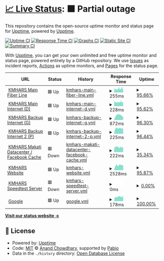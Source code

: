 # [📈 Live Status](https://upptime.github.io/upptime): <!--live status--> **🟧 Partial outage**

This repository contains the open-source uptime monitor and status page for [Upptime](https://upptime.js.org), powered by [Upptime](https://github.com/upptime/upptime).

[![Uptime CI](https://github.com/amin-IT/kmhars/workflows/Uptime%20CI/badge.svg)](https://github.com/amin-IT/kmhars/actions?query=workflow%3A%22Uptime+CI%22)
[![Response Time CI](https://github.com/amin-IT/kmhars/workflows/Response%20Time%20CI/badge.svg)](https://github.com/amin-IT/kmhars/actions?query=workflow%3A%22Response+Time+CI%22)
[![Graphs CI](https://github.com/amin-IT/kmhars/workflows/Graphs%20CI/badge.svg)](https://github.com/amin-IT/kmhars/actions?query=workflow%3A%22Graphs+CI%22)
[![Static Site CI](https://github.com/amin-IT/kmhars/workflows/Static%20Site%20CI/badge.svg)](https://github.com/amin-IT/kmhars/actions?query=workflow%3A%22Static+Site+CI%22)
[![Summary CI](https://github.com/amin-IT/kmhars/workflows/Summary%20CI/badge.svg)](https://github.com/amin-IT/kmhars/actions?query=workflow%3A%22Summary+CI%22)

With [Upptime](https://upptime.js.org), you can get your own unlimited and free uptime monitor and status page, powered entirely by a GitHub repository. We use [Issues](https://github.com/upptime/upptime/issues) as incident reports, [Actions](https://github.com/amin-IT/kmhars/actions) as uptime monitors, and [Pages](https://upptime.github.io/upptime) for the status page.

<!--start: status pages-->
<!-- This summary is generated by Upptime (https://github.com/upptime/upptime) -->
<!-- Do not edit this manually, your changes will be overwritten -->
<!-- prettier-ignore -->
| URL | Status | History | Response Time | Uptime |
| --- | ------ | ------- | ------------- | ------ |
| <img alt="" src="https://icons.duckduckgo.com/ip3/null.ico" height="13"> [KMHARS Main Fiber Line](het09022amj.sn.mynetname.net) | 🟩 Up | [kmhars-main-fiber-line.yml](https://github.com/amin-IT/kmhars/commits/HEAD/history/kmhars-main-fiber-line.yml) | <details><summary><img alt="Response time graph" src="./graphs/kmhars-main-fiber-line/response-time-week.png" height="20"> 255ms</summary><br><a href="https://amin-IT.github.io/kmhars/history/kmhars-main-fiber-line"><img alt="Response time 361" src="https://img.shields.io/endpoint?url=https%3A%2F%2Fraw.githubusercontent.com%2Famin-IT%2Fkmhars%2FHEAD%2Fapi%2Fkmhars-main-fiber-line%2Fresponse-time.json"></a><br><a href="https://amin-IT.github.io/kmhars/history/kmhars-main-fiber-line"><img alt="24-hour response time 240" src="https://img.shields.io/endpoint?url=https%3A%2F%2Fraw.githubusercontent.com%2Famin-IT%2Fkmhars%2FHEAD%2Fapi%2Fkmhars-main-fiber-line%2Fresponse-time-day.json"></a><br><a href="https://amin-IT.github.io/kmhars/history/kmhars-main-fiber-line"><img alt="7-day response time 255" src="https://img.shields.io/endpoint?url=https%3A%2F%2Fraw.githubusercontent.com%2Famin-IT%2Fkmhars%2FHEAD%2Fapi%2Fkmhars-main-fiber-line%2Fresponse-time-week.json"></a><br><a href="https://amin-IT.github.io/kmhars/history/kmhars-main-fiber-line"><img alt="30-day response time 266" src="https://img.shields.io/endpoint?url=https%3A%2F%2Fraw.githubusercontent.com%2Famin-IT%2Fkmhars%2FHEAD%2Fapi%2Fkmhars-main-fiber-line%2Fresponse-time-month.json"></a><br><a href="https://amin-IT.github.io/kmhars/history/kmhars-main-fiber-line"><img alt="1-year response time 361" src="https://img.shields.io/endpoint?url=https%3A%2F%2Fraw.githubusercontent.com%2Famin-IT%2Fkmhars%2FHEAD%2Fapi%2Fkmhars-main-fiber-line%2Fresponse-time-year.json"></a></details> | <details><summary><a href="https://amin-IT.github.io/kmhars/history/kmhars-main-fiber-line">95.66%</a></summary><a href="https://amin-IT.github.io/kmhars/history/kmhars-main-fiber-line"><img alt="All-time uptime 98.14%" src="https://img.shields.io/endpoint?url=https%3A%2F%2Fraw.githubusercontent.com%2Famin-IT%2Fkmhars%2FHEAD%2Fapi%2Fkmhars-main-fiber-line%2Fuptime.json"></a><br><a href="https://amin-IT.github.io/kmhars/history/kmhars-main-fiber-line"><img alt="24-hour uptime 73.91%" src="https://img.shields.io/endpoint?url=https%3A%2F%2Fraw.githubusercontent.com%2Famin-IT%2Fkmhars%2FHEAD%2Fapi%2Fkmhars-main-fiber-line%2Fuptime-day.json"></a><br><a href="https://amin-IT.github.io/kmhars/history/kmhars-main-fiber-line"><img alt="7-day uptime 95.66%" src="https://img.shields.io/endpoint?url=https%3A%2F%2Fraw.githubusercontent.com%2Famin-IT%2Fkmhars%2FHEAD%2Fapi%2Fkmhars-main-fiber-line%2Fuptime-week.json"></a><br><a href="https://amin-IT.github.io/kmhars/history/kmhars-main-fiber-line"><img alt="30-day uptime 96.63%" src="https://img.shields.io/endpoint?url=https%3A%2F%2Fraw.githubusercontent.com%2Famin-IT%2Fkmhars%2FHEAD%2Fapi%2Fkmhars-main-fiber-line%2Fuptime-month.json"></a><br><a href="https://amin-IT.github.io/kmhars/history/kmhars-main-fiber-line"><img alt="1-year uptime 98.14%" src="https://img.shields.io/endpoint?url=https%3A%2F%2Fraw.githubusercontent.com%2Famin-IT%2Fkmhars%2FHEAD%2Fapi%2Fkmhars-main-fiber-line%2Fuptime-year.json"></a></details>
| <img alt="" src="https://icons.duckduckgo.com/ip3/null.ico" height="13"> [KMHARS Main Internet (D)](hf60936b8q0.sn.mynetname.net) | 🟩 Up | [kmhars-main-internet-d.yml](https://github.com/amin-IT/kmhars/commits/HEAD/history/kmhars-main-internet-d.yml) | <details><summary><img alt="Response time graph" src="./graphs/kmhars-main-internet-d/response-time-week.png" height="20"> 228ms</summary><br><a href="https://amin-IT.github.io/kmhars/history/kmhars-main-internet-d"><img alt="Response time 339" src="https://img.shields.io/endpoint?url=https%3A%2F%2Fraw.githubusercontent.com%2Famin-IT%2Fkmhars%2FHEAD%2Fapi%2Fkmhars-main-internet-d%2Fresponse-time.json"></a><br><a href="https://amin-IT.github.io/kmhars/history/kmhars-main-internet-d"><img alt="24-hour response time 241" src="https://img.shields.io/endpoint?url=https%3A%2F%2Fraw.githubusercontent.com%2Famin-IT%2Fkmhars%2FHEAD%2Fapi%2Fkmhars-main-internet-d%2Fresponse-time-day.json"></a><br><a href="https://amin-IT.github.io/kmhars/history/kmhars-main-internet-d"><img alt="7-day response time 228" src="https://img.shields.io/endpoint?url=https%3A%2F%2Fraw.githubusercontent.com%2Famin-IT%2Fkmhars%2FHEAD%2Fapi%2Fkmhars-main-internet-d%2Fresponse-time-week.json"></a><br><a href="https://amin-IT.github.io/kmhars/history/kmhars-main-internet-d"><img alt="30-day response time 244" src="https://img.shields.io/endpoint?url=https%3A%2F%2Fraw.githubusercontent.com%2Famin-IT%2Fkmhars%2FHEAD%2Fapi%2Fkmhars-main-internet-d%2Fresponse-time-month.json"></a><br><a href="https://amin-IT.github.io/kmhars/history/kmhars-main-internet-d"><img alt="1-year response time 339" src="https://img.shields.io/endpoint?url=https%3A%2F%2Fraw.githubusercontent.com%2Famin-IT%2Fkmhars%2FHEAD%2Fapi%2Fkmhars-main-internet-d%2Fresponse-time-year.json"></a></details> | <details><summary><a href="https://amin-IT.github.io/kmhars/history/kmhars-main-internet-d">95.62%</a></summary><a href="https://amin-IT.github.io/kmhars/history/kmhars-main-internet-d"><img alt="All-time uptime 97.76%" src="https://img.shields.io/endpoint?url=https%3A%2F%2Fraw.githubusercontent.com%2Famin-IT%2Fkmhars%2FHEAD%2Fapi%2Fkmhars-main-internet-d%2Fuptime.json"></a><br><a href="https://amin-IT.github.io/kmhars/history/kmhars-main-internet-d"><img alt="24-hour uptime 73.99%" src="https://img.shields.io/endpoint?url=https%3A%2F%2Fraw.githubusercontent.com%2Famin-IT%2Fkmhars%2FHEAD%2Fapi%2Fkmhars-main-internet-d%2Fuptime-day.json"></a><br><a href="https://amin-IT.github.io/kmhars/history/kmhars-main-internet-d"><img alt="7-day uptime 95.62%" src="https://img.shields.io/endpoint?url=https%3A%2F%2Fraw.githubusercontent.com%2Famin-IT%2Fkmhars%2FHEAD%2Fapi%2Fkmhars-main-internet-d%2Fuptime-week.json"></a><br><a href="https://amin-IT.github.io/kmhars/history/kmhars-main-internet-d"><img alt="30-day uptime 95.28%" src="https://img.shields.io/endpoint?url=https%3A%2F%2Fraw.githubusercontent.com%2Famin-IT%2Fkmhars%2FHEAD%2Fapi%2Fkmhars-main-internet-d%2Fuptime-month.json"></a><br><a href="https://amin-IT.github.io/kmhars/history/kmhars-main-internet-d"><img alt="1-year uptime 97.76%" src="https://img.shields.io/endpoint?url=https%3A%2F%2Fraw.githubusercontent.com%2Famin-IT%2Fkmhars%2FHEAD%2Fapi%2Fkmhars-main-internet-d%2Fuptime-year.json"></a></details>
| <img alt="" src="https://icons.duckduckgo.com/ip3/null.ico" height="13"> [KMHARS Backup Internet (G)](hdh08hzryd0.sn.mynetname.net) | 🟩 Up | [kmhars-backup-internet-g.yml](https://github.com/amin-IT/kmhars/commits/HEAD/history/kmhars-backup-internet-g.yml) | <details><summary><img alt="Response time graph" src="./graphs/kmhars-backup-internet-g/response-time-week.png" height="20"> 872ms</summary><br><a href="https://amin-IT.github.io/kmhars/history/kmhars-backup-internet-g"><img alt="Response time 840" src="https://img.shields.io/endpoint?url=https%3A%2F%2Fraw.githubusercontent.com%2Famin-IT%2Fkmhars%2FHEAD%2Fapi%2Fkmhars-backup-internet-g%2Fresponse-time.json"></a><br><a href="https://amin-IT.github.io/kmhars/history/kmhars-backup-internet-g"><img alt="24-hour response time 292" src="https://img.shields.io/endpoint?url=https%3A%2F%2Fraw.githubusercontent.com%2Famin-IT%2Fkmhars%2FHEAD%2Fapi%2Fkmhars-backup-internet-g%2Fresponse-time-day.json"></a><br><a href="https://amin-IT.github.io/kmhars/history/kmhars-backup-internet-g"><img alt="7-day response time 872" src="https://img.shields.io/endpoint?url=https%3A%2F%2Fraw.githubusercontent.com%2Famin-IT%2Fkmhars%2FHEAD%2Fapi%2Fkmhars-backup-internet-g%2Fresponse-time-week.json"></a><br><a href="https://amin-IT.github.io/kmhars/history/kmhars-backup-internet-g"><img alt="30-day response time 683" src="https://img.shields.io/endpoint?url=https%3A%2F%2Fraw.githubusercontent.com%2Famin-IT%2Fkmhars%2FHEAD%2Fapi%2Fkmhars-backup-internet-g%2Fresponse-time-month.json"></a><br><a href="https://amin-IT.github.io/kmhars/history/kmhars-backup-internet-g"><img alt="1-year response time 840" src="https://img.shields.io/endpoint?url=https%3A%2F%2Fraw.githubusercontent.com%2Famin-IT%2Fkmhars%2FHEAD%2Fapi%2Fkmhars-backup-internet-g%2Fresponse-time-year.json"></a></details> | <details><summary><a href="https://amin-IT.github.io/kmhars/history/kmhars-backup-internet-g">96.30%</a></summary><a href="https://amin-IT.github.io/kmhars/history/kmhars-backup-internet-g"><img alt="All-time uptime 98.39%" src="https://img.shields.io/endpoint?url=https%3A%2F%2Fraw.githubusercontent.com%2Famin-IT%2Fkmhars%2FHEAD%2Fapi%2Fkmhars-backup-internet-g%2Fuptime.json"></a><br><a href="https://amin-IT.github.io/kmhars/history/kmhars-backup-internet-g"><img alt="24-hour uptime 74.08%" src="https://img.shields.io/endpoint?url=https%3A%2F%2Fraw.githubusercontent.com%2Famin-IT%2Fkmhars%2FHEAD%2Fapi%2Fkmhars-backup-internet-g%2Fuptime-day.json"></a><br><a href="https://amin-IT.github.io/kmhars/history/kmhars-backup-internet-g"><img alt="7-day uptime 96.30%" src="https://img.shields.io/endpoint?url=https%3A%2F%2Fraw.githubusercontent.com%2Famin-IT%2Fkmhars%2FHEAD%2Fapi%2Fkmhars-backup-internet-g%2Fuptime-week.json"></a><br><a href="https://amin-IT.github.io/kmhars/history/kmhars-backup-internet-g"><img alt="30-day uptime 99.15%" src="https://img.shields.io/endpoint?url=https%3A%2F%2Fraw.githubusercontent.com%2Famin-IT%2Fkmhars%2FHEAD%2Fapi%2Fkmhars-backup-internet-g%2Fuptime-month.json"></a><br><a href="https://amin-IT.github.io/kmhars/history/kmhars-backup-internet-g"><img alt="1-year uptime 98.39%" src="https://img.shields.io/endpoint?url=https%3A%2F%2Fraw.githubusercontent.com%2Famin-IT%2Fkmhars%2FHEAD%2Fapi%2Fkmhars-backup-internet-g%2Fuptime-year.json"></a></details>
| <img alt="" src="https://icons.duckduckgo.com/ip3/null.ico" height="13"> [KMHARS Backup Internet 2 (P)](hfj094ec6hm.sn.mynetname.net) | 🟩 Up | [kmhars-backup-internet-2-p.yml](https://github.com/amin-IT/kmhars/commits/HEAD/history/kmhars-backup-internet-2-p.yml) | <details><summary><img alt="Response time graph" src="./graphs/kmhars-backup-internet-2-p/response-time-week.png" height="20"> 225ms</summary><br><a href="https://amin-IT.github.io/kmhars/history/kmhars-backup-internet-2-p"><img alt="Response time 403" src="https://img.shields.io/endpoint?url=https%3A%2F%2Fraw.githubusercontent.com%2Famin-IT%2Fkmhars%2FHEAD%2Fapi%2Fkmhars-backup-internet-2-p%2Fresponse-time.json"></a><br><a href="https://amin-IT.github.io/kmhars/history/kmhars-backup-internet-2-p"><img alt="24-hour response time 248" src="https://img.shields.io/endpoint?url=https%3A%2F%2Fraw.githubusercontent.com%2Famin-IT%2Fkmhars%2FHEAD%2Fapi%2Fkmhars-backup-internet-2-p%2Fresponse-time-day.json"></a><br><a href="https://amin-IT.github.io/kmhars/history/kmhars-backup-internet-2-p"><img alt="7-day response time 225" src="https://img.shields.io/endpoint?url=https%3A%2F%2Fraw.githubusercontent.com%2Famin-IT%2Fkmhars%2FHEAD%2Fapi%2Fkmhars-backup-internet-2-p%2Fresponse-time-week.json"></a><br><a href="https://amin-IT.github.io/kmhars/history/kmhars-backup-internet-2-p"><img alt="30-day response time 308" src="https://img.shields.io/endpoint?url=https%3A%2F%2Fraw.githubusercontent.com%2Famin-IT%2Fkmhars%2FHEAD%2Fapi%2Fkmhars-backup-internet-2-p%2Fresponse-time-month.json"></a><br><a href="https://amin-IT.github.io/kmhars/history/kmhars-backup-internet-2-p"><img alt="1-year response time 403" src="https://img.shields.io/endpoint?url=https%3A%2F%2Fraw.githubusercontent.com%2Famin-IT%2Fkmhars%2FHEAD%2Fapi%2Fkmhars-backup-internet-2-p%2Fresponse-time-year.json"></a></details> | <details><summary><a href="https://amin-IT.github.io/kmhars/history/kmhars-backup-internet-2-p">96.44%</a></summary><a href="https://amin-IT.github.io/kmhars/history/kmhars-backup-internet-2-p"><img alt="All-time uptime 99.59%" src="https://img.shields.io/endpoint?url=https%3A%2F%2Fraw.githubusercontent.com%2Famin-IT%2Fkmhars%2FHEAD%2Fapi%2Fkmhars-backup-internet-2-p%2Fuptime.json"></a><br><a href="https://amin-IT.github.io/kmhars/history/kmhars-backup-internet-2-p"><img alt="24-hour uptime 75.10%" src="https://img.shields.io/endpoint?url=https%3A%2F%2Fraw.githubusercontent.com%2Famin-IT%2Fkmhars%2FHEAD%2Fapi%2Fkmhars-backup-internet-2-p%2Fuptime-day.json"></a><br><a href="https://amin-IT.github.io/kmhars/history/kmhars-backup-internet-2-p"><img alt="7-day uptime 96.44%" src="https://img.shields.io/endpoint?url=https%3A%2F%2Fraw.githubusercontent.com%2Famin-IT%2Fkmhars%2FHEAD%2Fapi%2Fkmhars-backup-internet-2-p%2Fuptime-week.json"></a><br><a href="https://amin-IT.github.io/kmhars/history/kmhars-backup-internet-2-p"><img alt="30-day uptime 99.07%" src="https://img.shields.io/endpoint?url=https%3A%2F%2Fraw.githubusercontent.com%2Famin-IT%2Fkmhars%2FHEAD%2Fapi%2Fkmhars-backup-internet-2-p%2Fuptime-month.json"></a><br><a href="https://amin-IT.github.io/kmhars/history/kmhars-backup-internet-2-p"><img alt="1-year uptime 99.59%" src="https://img.shields.io/endpoint?url=https%3A%2F%2Fraw.githubusercontent.com%2Famin-IT%2Fkmhars%2FHEAD%2Fapi%2Fkmhars-backup-internet-2-p%2Fuptime-year.json"></a></details>
| <img alt="" src="https://icons.duckduckgo.com/ip3/null.ico" height="13"> [KMHARS Makati Datacenter / Facebook Cache](103.190.139.4) | 🟥 Down | [kmhars-makati-datacenter-facebook-cache.yml](https://github.com/amin-IT/kmhars/commits/HEAD/history/kmhars-makati-datacenter-facebook-cache.yml) | <details><summary><img alt="Response time graph" src="./graphs/kmhars-makati-datacenter-facebook-cache/response-time-week.png" height="20"> 222ms</summary><br><a href="https://amin-IT.github.io/kmhars/history/kmhars-makati-datacenter-facebook-cache"><img alt="Response time 263" src="https://img.shields.io/endpoint?url=https%3A%2F%2Fraw.githubusercontent.com%2Famin-IT%2Fkmhars%2FHEAD%2Fapi%2Fkmhars-makati-datacenter-facebook-cache%2Fresponse-time.json"></a><br><a href="https://amin-IT.github.io/kmhars/history/kmhars-makati-datacenter-facebook-cache"><img alt="24-hour response time 0" src="https://img.shields.io/endpoint?url=https%3A%2F%2Fraw.githubusercontent.com%2Famin-IT%2Fkmhars%2FHEAD%2Fapi%2Fkmhars-makati-datacenter-facebook-cache%2Fresponse-time-day.json"></a><br><a href="https://amin-IT.github.io/kmhars/history/kmhars-makati-datacenter-facebook-cache"><img alt="7-day response time 222" src="https://img.shields.io/endpoint?url=https%3A%2F%2Fraw.githubusercontent.com%2Famin-IT%2Fkmhars%2FHEAD%2Fapi%2Fkmhars-makati-datacenter-facebook-cache%2Fresponse-time-week.json"></a><br><a href="https://amin-IT.github.io/kmhars/history/kmhars-makati-datacenter-facebook-cache"><img alt="30-day response time 250" src="https://img.shields.io/endpoint?url=https%3A%2F%2Fraw.githubusercontent.com%2Famin-IT%2Fkmhars%2FHEAD%2Fapi%2Fkmhars-makati-datacenter-facebook-cache%2Fresponse-time-month.json"></a><br><a href="https://amin-IT.github.io/kmhars/history/kmhars-makati-datacenter-facebook-cache"><img alt="1-year response time 263" src="https://img.shields.io/endpoint?url=https%3A%2F%2Fraw.githubusercontent.com%2Famin-IT%2Fkmhars%2FHEAD%2Fapi%2Fkmhars-makati-datacenter-facebook-cache%2Fresponse-time-year.json"></a></details> | <details><summary><a href="https://amin-IT.github.io/kmhars/history/kmhars-makati-datacenter-facebook-cache">35.34%</a></summary><a href="https://amin-IT.github.io/kmhars/history/kmhars-makati-datacenter-facebook-cache"><img alt="All-time uptime 96.24%" src="https://img.shields.io/endpoint?url=https%3A%2F%2Fraw.githubusercontent.com%2Famin-IT%2Fkmhars%2FHEAD%2Fapi%2Fkmhars-makati-datacenter-facebook-cache%2Fuptime.json"></a><br><a href="https://amin-IT.github.io/kmhars/history/kmhars-makati-datacenter-facebook-cache"><img alt="24-hour uptime 0.00%" src="https://img.shields.io/endpoint?url=https%3A%2F%2Fraw.githubusercontent.com%2Famin-IT%2Fkmhars%2FHEAD%2Fapi%2Fkmhars-makati-datacenter-facebook-cache%2Fuptime-day.json"></a><br><a href="https://amin-IT.github.io/kmhars/history/kmhars-makati-datacenter-facebook-cache"><img alt="7-day uptime 35.34%" src="https://img.shields.io/endpoint?url=https%3A%2F%2Fraw.githubusercontent.com%2Famin-IT%2Fkmhars%2FHEAD%2Fapi%2Fkmhars-makati-datacenter-facebook-cache%2Fuptime-week.json"></a><br><a href="https://amin-IT.github.io/kmhars/history/kmhars-makati-datacenter-facebook-cache"><img alt="30-day uptime 83.36%" src="https://img.shields.io/endpoint?url=https%3A%2F%2Fraw.githubusercontent.com%2Famin-IT%2Fkmhars%2FHEAD%2Fapi%2Fkmhars-makati-datacenter-facebook-cache%2Fuptime-month.json"></a><br><a href="https://amin-IT.github.io/kmhars/history/kmhars-makati-datacenter-facebook-cache"><img alt="1-year uptime 96.24%" src="https://img.shields.io/endpoint?url=https%3A%2F%2Fraw.githubusercontent.com%2Famin-IT%2Fkmhars%2FHEAD%2Fapi%2Fkmhars-makati-datacenter-facebook-cache%2Fuptime-year.json"></a></details>
| <img alt="" src="https://icons.duckduckgo.com/ip3/kmhars.com.ico" height="13"> [KMHARS Website](https://kmhars.com) | 🟩 Up | [kmhars-website.yml](https://github.com/amin-IT/kmhars/commits/HEAD/history/kmhars-website.yml) | <details><summary><img alt="Response time graph" src="./graphs/kmhars-website/response-time-week.png" height="20"> 2528ms</summary><br><a href="https://amin-IT.github.io/kmhars/history/kmhars-website"><img alt="Response time 1542" src="https://img.shields.io/endpoint?url=https%3A%2F%2Fraw.githubusercontent.com%2Famin-IT%2Fkmhars%2FHEAD%2Fapi%2Fkmhars-website%2Fresponse-time.json"></a><br><a href="https://amin-IT.github.io/kmhars/history/kmhars-website"><img alt="24-hour response time 2913" src="https://img.shields.io/endpoint?url=https%3A%2F%2Fraw.githubusercontent.com%2Famin-IT%2Fkmhars%2FHEAD%2Fapi%2Fkmhars-website%2Fresponse-time-day.json"></a><br><a href="https://amin-IT.github.io/kmhars/history/kmhars-website"><img alt="7-day response time 2528" src="https://img.shields.io/endpoint?url=https%3A%2F%2Fraw.githubusercontent.com%2Famin-IT%2Fkmhars%2FHEAD%2Fapi%2Fkmhars-website%2Fresponse-time-week.json"></a><br><a href="https://amin-IT.github.io/kmhars/history/kmhars-website"><img alt="30-day response time 2155" src="https://img.shields.io/endpoint?url=https%3A%2F%2Fraw.githubusercontent.com%2Famin-IT%2Fkmhars%2FHEAD%2Fapi%2Fkmhars-website%2Fresponse-time-month.json"></a><br><a href="https://amin-IT.github.io/kmhars/history/kmhars-website"><img alt="1-year response time 1542" src="https://img.shields.io/endpoint?url=https%3A%2F%2Fraw.githubusercontent.com%2Famin-IT%2Fkmhars%2FHEAD%2Fapi%2Fkmhars-website%2Fresponse-time-year.json"></a></details> | <details><summary><a href="https://amin-IT.github.io/kmhars/history/kmhars-website">95.87%</a></summary><a href="https://amin-IT.github.io/kmhars/history/kmhars-website"><img alt="All-time uptime 99.48%" src="https://img.shields.io/endpoint?url=https%3A%2F%2Fraw.githubusercontent.com%2Famin-IT%2Fkmhars%2FHEAD%2Fapi%2Fkmhars-website%2Fuptime.json"></a><br><a href="https://amin-IT.github.io/kmhars/history/kmhars-website"><img alt="24-hour uptime 71.07%" src="https://img.shields.io/endpoint?url=https%3A%2F%2Fraw.githubusercontent.com%2Famin-IT%2Fkmhars%2FHEAD%2Fapi%2Fkmhars-website%2Fuptime-day.json"></a><br><a href="https://amin-IT.github.io/kmhars/history/kmhars-website"><img alt="7-day uptime 95.87%" src="https://img.shields.io/endpoint?url=https%3A%2F%2Fraw.githubusercontent.com%2Famin-IT%2Fkmhars%2FHEAD%2Fapi%2Fkmhars-website%2Fuptime-week.json"></a><br><a href="https://amin-IT.github.io/kmhars/history/kmhars-website"><img alt="30-day uptime 98.93%" src="https://img.shields.io/endpoint?url=https%3A%2F%2Fraw.githubusercontent.com%2Famin-IT%2Fkmhars%2FHEAD%2Fapi%2Fkmhars-website%2Fuptime-month.json"></a><br><a href="https://amin-IT.github.io/kmhars/history/kmhars-website"><img alt="1-year uptime 99.48%" src="https://img.shields.io/endpoint?url=https%3A%2F%2Fraw.githubusercontent.com%2Famin-IT%2Fkmhars%2FHEAD%2Fapi%2Fkmhars-website%2Fuptime-year.json"></a></details>
| <img alt="" src="https://icons.duckduckgo.com/ip3/null.ico" height="13"> [KMHARS Speedtest Server](kmhars.ookla.databyte-network.com) | 🟥 Down | [kmhars-speedtest-server.yml](https://github.com/amin-IT/kmhars/commits/HEAD/history/kmhars-speedtest-server.yml) | <details><summary><img alt="Response time graph" src="./graphs/kmhars-speedtest-server/response-time-week.png" height="20"> 0ms</summary><br><a href="https://amin-IT.github.io/kmhars/history/kmhars-speedtest-server"><img alt="Response time 252" src="https://img.shields.io/endpoint?url=https%3A%2F%2Fraw.githubusercontent.com%2Famin-IT%2Fkmhars%2FHEAD%2Fapi%2Fkmhars-speedtest-server%2Fresponse-time.json"></a><br><a href="https://amin-IT.github.io/kmhars/history/kmhars-speedtest-server"><img alt="24-hour response time 0" src="https://img.shields.io/endpoint?url=https%3A%2F%2Fraw.githubusercontent.com%2Famin-IT%2Fkmhars%2FHEAD%2Fapi%2Fkmhars-speedtest-server%2Fresponse-time-day.json"></a><br><a href="https://amin-IT.github.io/kmhars/history/kmhars-speedtest-server"><img alt="7-day response time 0" src="https://img.shields.io/endpoint?url=https%3A%2F%2Fraw.githubusercontent.com%2Famin-IT%2Fkmhars%2FHEAD%2Fapi%2Fkmhars-speedtest-server%2Fresponse-time-week.json"></a><br><a href="https://amin-IT.github.io/kmhars/history/kmhars-speedtest-server"><img alt="30-day response time 0" src="https://img.shields.io/endpoint?url=https%3A%2F%2Fraw.githubusercontent.com%2Famin-IT%2Fkmhars%2FHEAD%2Fapi%2Fkmhars-speedtest-server%2Fresponse-time-month.json"></a><br><a href="https://amin-IT.github.io/kmhars/history/kmhars-speedtest-server"><img alt="1-year response time 252" src="https://img.shields.io/endpoint?url=https%3A%2F%2Fraw.githubusercontent.com%2Famin-IT%2Fkmhars%2FHEAD%2Fapi%2Fkmhars-speedtest-server%2Fresponse-time-year.json"></a></details> | <details><summary><a href="https://amin-IT.github.io/kmhars/history/kmhars-speedtest-server">0.00%</a></summary><a href="https://amin-IT.github.io/kmhars/history/kmhars-speedtest-server"><img alt="All-time uptime 52.16%" src="https://img.shields.io/endpoint?url=https%3A%2F%2Fraw.githubusercontent.com%2Famin-IT%2Fkmhars%2FHEAD%2Fapi%2Fkmhars-speedtest-server%2Fuptime.json"></a><br><a href="https://amin-IT.github.io/kmhars/history/kmhars-speedtest-server"><img alt="24-hour uptime 0.00%" src="https://img.shields.io/endpoint?url=https%3A%2F%2Fraw.githubusercontent.com%2Famin-IT%2Fkmhars%2FHEAD%2Fapi%2Fkmhars-speedtest-server%2Fuptime-day.json"></a><br><a href="https://amin-IT.github.io/kmhars/history/kmhars-speedtest-server"><img alt="7-day uptime 0.00%" src="https://img.shields.io/endpoint?url=https%3A%2F%2Fraw.githubusercontent.com%2Famin-IT%2Fkmhars%2FHEAD%2Fapi%2Fkmhars-speedtest-server%2Fuptime-week.json"></a><br><a href="https://amin-IT.github.io/kmhars/history/kmhars-speedtest-server"><img alt="30-day uptime 1.38%" src="https://img.shields.io/endpoint?url=https%3A%2F%2Fraw.githubusercontent.com%2Famin-IT%2Fkmhars%2FHEAD%2Fapi%2Fkmhars-speedtest-server%2Fuptime-month.json"></a><br><a href="https://amin-IT.github.io/kmhars/history/kmhars-speedtest-server"><img alt="1-year uptime 52.16%" src="https://img.shields.io/endpoint?url=https%3A%2F%2Fraw.githubusercontent.com%2Famin-IT%2Fkmhars%2FHEAD%2Fapi%2Fkmhars-speedtest-server%2Fuptime-year.json"></a></details>
| <img alt="" src="https://icons.duckduckgo.com/ip3/google.com.ico" height="13"> [Google](https://google.com) | 🟩 Up | [google.yml](https://github.com/amin-IT/kmhars/commits/HEAD/history/google.yml) | <details><summary><img alt="Response time graph" src="./graphs/google/response-time-week.png" height="20"> 178ms</summary><br><a href="https://amin-IT.github.io/kmhars/history/google"><img alt="Response time 179" src="https://img.shields.io/endpoint?url=https%3A%2F%2Fraw.githubusercontent.com%2Famin-IT%2Fkmhars%2FHEAD%2Fapi%2Fgoogle%2Fresponse-time.json"></a><br><a href="https://amin-IT.github.io/kmhars/history/google"><img alt="24-hour response time 218" src="https://img.shields.io/endpoint?url=https%3A%2F%2Fraw.githubusercontent.com%2Famin-IT%2Fkmhars%2FHEAD%2Fapi%2Fgoogle%2Fresponse-time-day.json"></a><br><a href="https://amin-IT.github.io/kmhars/history/google"><img alt="7-day response time 178" src="https://img.shields.io/endpoint?url=https%3A%2F%2Fraw.githubusercontent.com%2Famin-IT%2Fkmhars%2FHEAD%2Fapi%2Fgoogle%2Fresponse-time-week.json"></a><br><a href="https://amin-IT.github.io/kmhars/history/google"><img alt="30-day response time 194" src="https://img.shields.io/endpoint?url=https%3A%2F%2Fraw.githubusercontent.com%2Famin-IT%2Fkmhars%2FHEAD%2Fapi%2Fgoogle%2Fresponse-time-month.json"></a><br><a href="https://amin-IT.github.io/kmhars/history/google"><img alt="1-year response time 179" src="https://img.shields.io/endpoint?url=https%3A%2F%2Fraw.githubusercontent.com%2Famin-IT%2Fkmhars%2FHEAD%2Fapi%2Fgoogle%2Fresponse-time-year.json"></a></details> | <details><summary><a href="https://amin-IT.github.io/kmhars/history/google">100.00%</a></summary><a href="https://amin-IT.github.io/kmhars/history/google"><img alt="All-time uptime 99.98%" src="https://img.shields.io/endpoint?url=https%3A%2F%2Fraw.githubusercontent.com%2Famin-IT%2Fkmhars%2FHEAD%2Fapi%2Fgoogle%2Fuptime.json"></a><br><a href="https://amin-IT.github.io/kmhars/history/google"><img alt="24-hour uptime 100.00%" src="https://img.shields.io/endpoint?url=https%3A%2F%2Fraw.githubusercontent.com%2Famin-IT%2Fkmhars%2FHEAD%2Fapi%2Fgoogle%2Fuptime-day.json"></a><br><a href="https://amin-IT.github.io/kmhars/history/google"><img alt="7-day uptime 100.00%" src="https://img.shields.io/endpoint?url=https%3A%2F%2Fraw.githubusercontent.com%2Famin-IT%2Fkmhars%2FHEAD%2Fapi%2Fgoogle%2Fuptime-week.json"></a><br><a href="https://amin-IT.github.io/kmhars/history/google"><img alt="30-day uptime 100.00%" src="https://img.shields.io/endpoint?url=https%3A%2F%2Fraw.githubusercontent.com%2Famin-IT%2Fkmhars%2FHEAD%2Fapi%2Fgoogle%2Fuptime-month.json"></a><br><a href="https://amin-IT.github.io/kmhars/history/google"><img alt="1-year uptime 99.98%" src="https://img.shields.io/endpoint?url=https%3A%2F%2Fraw.githubusercontent.com%2Famin-IT%2Fkmhars%2FHEAD%2Fapi%2Fgoogle%2Fuptime-year.json"></a></details>

<!--end: status pages-->

[**Visit our status website →**](https://amin-it.github.io/kmhars)

## 📄 License

- Powered by: [Upptime](https://github.com/upptime/upptime)
- Code: [MIT](./LICENSE) © [Anand Chowdhary](https://anandchowdhary.com), supported by [Pabio](https://pabio.com)
- Data in the `./history` directory: [Open Database License](https://opendatacommons.org/licenses/odbl/1-0/)

